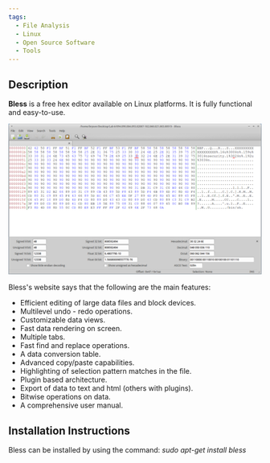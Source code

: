 ```yaml
---
tags:
  - File Analysis
  - Linux
  - Open Source Software
  - Tools
---
```

## Description

**Bless** is a free hex editor available on Linux platforms. It is fully
functional and easy-to-use.

![Alt text](assets/images/bless.png)

Bless's website says that the following are the main features:

- Efficient editing of large data files and block devices.
- Multilevel undo - redo operations.
- Customizable data views.
- Fast data rendering on screen.
- Multiple tabs.
- Fast find and replace operations.
- A data conversion table.
- Advanced copy/paste capabilities.
- Highlighting of selection pattern matches in the file.
- Plugin based architecture.
- Export of data to text and html (others with plugins).
- Bitwise operations on data.
- A comprehensive user manual.

## Installation Instructions

Bless can be installed by using the command: *sudo apt-get install bless*
